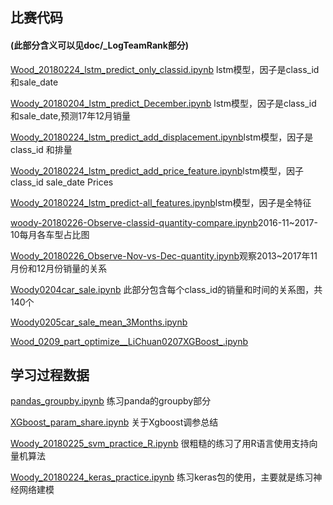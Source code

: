 ## 比赛代码
#### (此部分含义可以见doc/_LogTeamRank部分)

[Wood_20180224_lstm_predict_only_classid.ipynb](../ipynb/Woody/Wood_20180224_lstm_predict_only_classid.ipynb) lstm模型，因子是class_id 和sale_date

[Woody_20180204_lstm_predict_December.ipynb](../ipynb/Woody/Woody_20180204_lstm_predict_December.ipynb) lstm模型，因子是class_id 和sale_date,预测17年12月销量

[Woody_20180224_lstm_predict_add_displacement.ipynb](../ipynb/Woody/Woody_20180224_lstm_predict_add_displacement.ipynb)lstm模型，因子是class_id 和排量

[Woody_20180224_lstm_predict_add_price_feature.ipynb](../ipynb/Woody/Woody_20180224_lstm_predict_add_price_feature.ipynb)lstm模型，因子class_id sale_date Prices

[Woody_20180224_lstm_predict-all_features.ipynb](../ipynb/Woody/Woody_20180224_lstm_predict-all_features.ipynb)lstm模型，因子是全特征

[woody-20180226-Observe-classid-quantity-compare.ipynb](../ipynb/Woody/woody-20180226-Observe-classid-quantity-compare.ipynb)2016-11~2017-10每月各车型占比图

[Woody_20180226_Observe-Nov-vs-Dec-quantity.ipynb](../ipynb/Woody/Woody_20180226_Observe-Nov-vs-Dec-quantity.ipynb)观察2013~2017年11月份和12月份销量的关系

[Woody0204car_sale.ipynb](../ipynb/Woody/Woody0204car_sale.ipynb) 此部分包含每个class_id的销量和时间的关系图，共140个

[Woody0205car_sale_mean_3Months.ipynb](../ipynb/Woody/Woody0205car_sale_mean_3Months.ipynb)

[Wood_0209_part_optimize__LiChuan0207XGBoost_.ipynb](../ipynb/Woody/Wood_0209_part_optimize__LiChuan0207XGBoost_.ipynb)


## 学习过程数据

[pandas_groupby.ipynb](../ipynb/Woody/pandas_groupby.ipynb) 练习panda的groupby部分

[XGboost_param_share.ipynb](../ipynb/Woody/XGboost_param_share.ipynb) 关于Xgboost调参总结

[Woody_20180225_svm_practice_R.ipynb](../ipynb/Woody/Woody_20180225_svm_practice_R.ipynb) 很粗糙的练习了用R语言使用支持向量机算法

[Woody_20180224_keras_practice.ipynb](../ipynb/Woody/Woody_20180224_keras_practice.ipynb) 练习keras包的使用，主要就是练习神经网络建模
